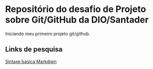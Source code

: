 # Repositório do desafio de Projeto sobre Git/GitHub da DIO/Santader
Iniciando meu primeiro projeto git/github.

## Links de pesquisa
[Sintaxe basica Markdiwn](https://www.markdownguide.org/basic-syntax/)
